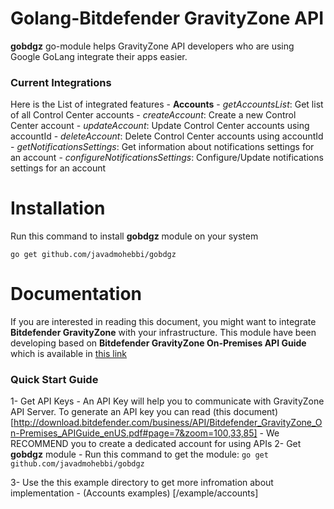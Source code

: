 # Golang-Bitdefender GravityZone API
**gobdgz** go-module helps GravityZone API developers who are using Google GoLang integrate their apps easier.

### Current Integrations
Here is the List of integrated features
    - **Accounts**
        - *getAccountsList*: Get list of all Control Center accounts
        - *createAccount*: Create a new Control Center account
        - *updateAccount*: Update Control Center accounts using accountId
        - *deleteAccount*: Delete Control Center accounts using accountId
        - *getNotificationsSettings*: Get information about notifications settings for an account
        - *configureNotificationsSettings*: Configure/Update notifications settings for an account


# Installation
Run this command to install **gobdgz** module on your system
```
go get github.com/javadmohebbi/gobdgz
```


# Documentation
If you are interested in reading this document, you might want to integrate **Bitdefender GravityZone** with your infrastructure. This module have been developing based on **Bitdefender GravityZone On-Premises API Guide** which is available in [this link](http://download.bitdefender.com/business/API/Bitdefender_GravityZone_On-Premises_APIGuide_enUS.pdf)

### Quick Start Guide
1- Get API Keys
    - An API Key will help you to communicate with GravityZone API Server. To generate an API key you can read (this document)[http://download.bitdefender.com/business/API/Bitdefender_GravityZone_On-Premises_APIGuide_enUS.pdf#page=7&zoom=100,33,85]
    - We RECOMMEND you to create a dedicated account for using APIs
2- Get **gobdgz** module
    - Run this command to get the module: ```go get github.com/javadmohebbi/gobdgz```

3- Use the this example directory to get more infromation about implementation
    - (Accounts examples) [/example/accounts]
